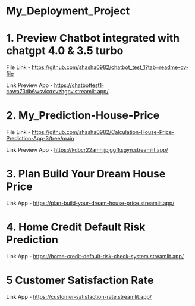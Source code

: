 # My_Deployment_Project


# 1. Preview Chatbot integrated with chatgpt 4.0 & 3.5 turbo 

File Link - https://github.com/shasha0982/chatbot_test_1?tab=readme-ov-file

Link Preview App - https://chatbottest1-cowa73db6wsvkxrcvzhgnv.streamlit.app/



# 2. My_Prediction-House-Price

File Link - https://github.com/shasha0982/Calculation-House-Price-Prediction-App-3/tree/main

Link Preview App - https://kdbcr22amhjjpjggfksgyn.streamlit.app/



# 3. Plan Build Your Dream House Price

Link App - https://plan-build-your-dream-house-price.streamlit.app/


# 4. Home Credit Default Risk Prediction

Link App - https://home-credit-default-risk-check-system.streamlit.app/


# 5 Customer Satisfaction Rate

Link App - https://customer-satisfaction-rate.streamlit.app/
